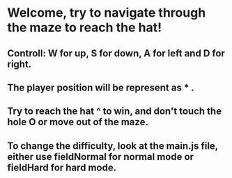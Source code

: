 # Welcome, try to navigate through the maze to reach the hat!
## Controll: W for up, S for down, A for left and D for right.
## The player position will be represent as * .
## Try to reach the hat ^ to win, and don't touch the hole O or move out of the maze.
## To change the difficulty, look at the main.js file, either use fieldNormal for normal mode or fieldHard for hard mode.
